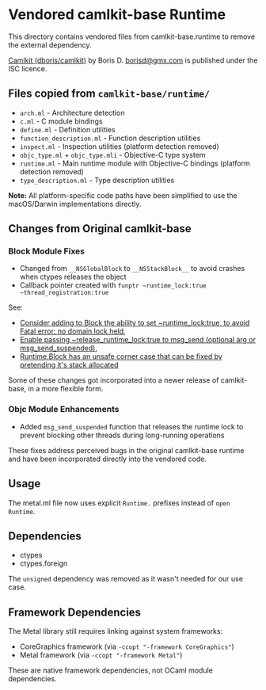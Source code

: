 # Vendored camlkit-base Runtime

This directory contains vendored files from camlkit-base.runtime to remove the external dependency.

[Camlkit (dboris/camlkit)](https://github.com/dboris/camlkit) by Boris D. <borisd@gmx.com> is published under the ISC licence.

## Files copied from `camlkit-base/runtime/`

- `arch.ml` - Architecture detection
- `c.ml` - C module bindings  
- `define.ml` - Definition utilities
- `function_description.ml` - Function description utilities
- `inspect.ml` - Inspection utilities (platform detection removed)
- `objc_type.ml` + `objc_type.mli` - Objective-C type system
- `runtime.ml` - Main runtime module with Objective-C bindings (platform detection removed)
- `type_description.ml` - Type description utilities

**Note:** All platform-specific code paths have been simplified to use the macOS/Darwin implementations directly.

## Changes from Original camlkit-base

### Block Module Fixes

- Changed from `__NSGlobalBlock` to `__NSStackBlock__` to avoid crashes when ctypes releases the object
- Callback pointer created with `funptr ~runtime_lock:true ~thread_registration:true`

See:

- [Consider adding to Block the ability to set ~runtime_lock:true, to avoid Fatal error: no domain lock held](https://github.com/dboris/camlkit/issues/9),
- [Enable passing ~release_runtime_lock:true to msg_send (optional arg or msg_send_suspended)](https://github.com/dboris/camlkit/issues/10),
- [Runtime.Block has an unsafe corner case that can be fixed by pretending it's stack allocated](https://github.com/dboris/camlkit/issues/11)

Some of these changes got incorporated into a newer release of camlkit-base, in a more flexible form.

### Objc Module Enhancements  

- Added `msg_send_suspended` function that releases the runtime lock to prevent blocking other threads during long-running operations

These fixes address perceived bugs in the original camlkit-base runtime and have been incorporated directly into the vendored code.

## Usage

The metal.ml file now uses explicit `Runtime.` prefixes instead of `open Runtime`.

## Dependencies

- ctypes
- ctypes.foreign

The `unsigned` dependency was removed as it wasn't needed for our use case.

## Framework Dependencies

The Metal library still requires linking against system frameworks:

- CoreGraphics framework (via `-ccopt "-framework CoreGraphics"`)
- Metal framework (via `-ccopt "-framework Metal"`)

These are native framework dependencies, not OCaml module dependencies.
